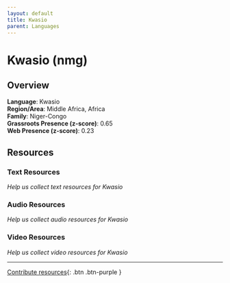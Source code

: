 ```yaml
---
layout: default
title: Kwasio
parent: Languages
---
```


# Kwasio (nmg)

## Overview

**Language**: Kwasio  
**Region/Area**: Middle Africa, Africa  
**Family**: Niger-Congo  
**Grassroots Presence (z-score)**: 0.65  
**Web Presence (z-score)**: 0.23  

## Resources

### Text Resources
*Help us collect text resources for Kwasio*

### Audio Resources
*Help us collect audio resources for Kwasio*

### Video Resources
*Help us collect video resources for Kwasio*

---

[Contribute resources](https://forms.office.com/e/1SfLJx3u1r){: .btn .btn-purple }
